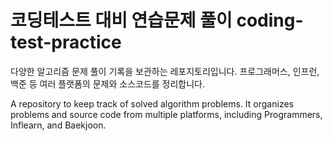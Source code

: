 # 코딩테스트 대비 연습문제 풀이 coding-test-practice

다양한 알고리즘 문제 풀이 기록을 보관하는 레포지토리입니다. 프로그래머스, 인프런, 백준 등 여러 플랫폼의 문제와 소스코드를 정리합니다.

A repository to keep track of solved algorithm problems. It organizes problems and source code from multiple platforms, including Programmers, Inflearn, and Baekjoon.
